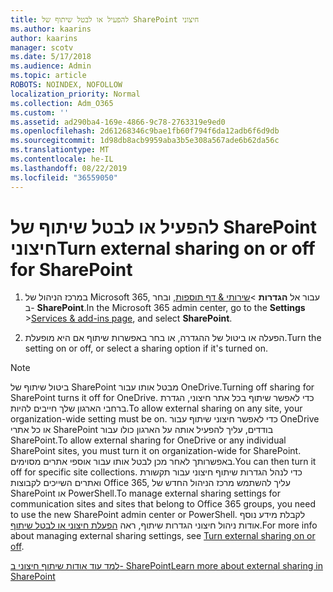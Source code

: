 ```yaml
---
title: להפעיל או לבטל שיתוף של SharePoint חיצוני
ms.author: kaarins
author: kaarins
manager: scotv
ms.date: 5/17/2018
ms.audience: Admin
ms.topic: article
ROBOTS: NOINDEX, NOFOLLOW
localization_priority: Normal
ms.collection: Adm_O365
ms.custom: ''
ms.assetid: ad290ba4-169e-4866-9c78-2763319e9ed0
ms.openlocfilehash: 2d61268346c9bae1fb60f794f6da12adb6f6d9db
ms.sourcegitcommit: 1d98db8acb9959aba3b5e308a567ade6b62da56c
ms.translationtype: MT
ms.contentlocale: he-IL
ms.lasthandoff: 08/22/2019
ms.locfileid: "36559050"
---
```

# <a name="turn-external-sharing-on-or-off-for-sharepoint"></a><span data-ttu-id="635b1-102">להפעיל או לבטל שיתוף של SharePoint חיצוני</span><span class="sxs-lookup"><span data-stu-id="635b1-102">Turn external sharing on or off for SharePoint</span></span>

1. <span data-ttu-id="635b1-103">במרכז הניהול של Microsoft 365, עבור אל **הגדרות** >[שירותי &amp; דף תוספות](https://portal.office.com/adminportal/home#/Settings/ServicesAndAddIns), ובחר ב- **SharePoint**.</span><span class="sxs-lookup"><span data-stu-id="635b1-103">In the Microsoft 365 admin center, go to the **Settings** >[Services &amp; add-ins page](https://portal.office.com/adminportal/home#/Settings/ServicesAndAddIns), and select **SharePoint**.</span></span>
    
2. <span data-ttu-id="635b1-104">הפעלה או ביטול של ההגדרה, או בחר באפשרות שיתוף אם היא מופעלת.</span><span class="sxs-lookup"><span data-stu-id="635b1-104">Turn the setting on or off, or select a sharing option if it's turned on.</span></span>
    
> [!NOTE]
> <span data-ttu-id="635b1-105">ביטול שיתוף של SharePoint מבטל אותו עבור OneDrive.</span><span class="sxs-lookup"><span data-stu-id="635b1-105">Turning off sharing for SharePoint turns it off for OneDrive.</span></span> <span data-ttu-id="635b1-106">כדי לאפשר שיתוף בכל אתר חיצוני, הגדרת ברחבי הארגון שלך חייבים להיות.</span><span class="sxs-lookup"><span data-stu-id="635b1-106">To allow external sharing on any site, your organization-wide setting must be on.</span></span> <span data-ttu-id="635b1-107">כדי לאפשר חיצוני שיתוף עבור OneDrive או כל אתרי SharePoint בודדים, עליך להפעיל אותה על הארגון כולו עבור SharePoint.</span><span class="sxs-lookup"><span data-stu-id="635b1-107">To allow external sharing for OneDrive or any individual SharePoint sites, you must turn it on organization-wide for SharePoint.</span></span> <span data-ttu-id="635b1-108">באפשרותך לאחר מכן לבטל אותו עבור אוספי אתרים מסוימים.</span><span class="sxs-lookup"><span data-stu-id="635b1-108">You can then turn it off for specific site collections.</span></span> <span data-ttu-id="635b1-109">כדי לנהל הגדרות שיתוף חיצוני עבור תקשורת ואתרים השייכים לקבוצות Office 365, עליך להשתמש מרכז הניהול החדש של SharePoint או PowerShell.</span><span class="sxs-lookup"><span data-stu-id="635b1-109">To manage external sharing settings for communication sites and sites that belong to Office 365 groups, you need to use the new SharePoint admin center or PowerShell.</span></span> <span data-ttu-id="635b1-110">לקבלת מידע נוסף אודות ניהול חיצוני הגדרות שיתוף, ראה [הפעלת חיצוני או לבטל שיתוף](https://go.microsoft.com/fwlink/?linkid=866426).</span><span class="sxs-lookup"><span data-stu-id="635b1-110">For more info about managing external sharing settings, see [Turn external sharing on or off](https://go.microsoft.com/fwlink/?linkid=866426).</span></span> 
  
[<span data-ttu-id="635b1-111">למד עוד אודות שיתוף חיצוני ב- SharePoint</span><span class="sxs-lookup"><span data-stu-id="635b1-111">Learn more about external sharing in SharePoint</span></span>](https://go.microsoft.com/fwlink/?linkid=734908)
  

